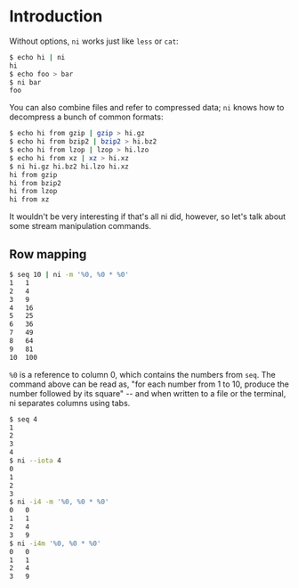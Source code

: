 # Introduction
Without options, `ni` works just like `less` or `cat`:

```sh
$ echo hi | ni
hi
$ echo foo > bar
$ ni bar
foo
```

You can also combine files and refer to compressed data; `ni` knows how to
decompress a bunch of common formats:

```sh
$ echo hi from gzip | gzip > hi.gz
$ echo hi from bzip2 | bzip2 > hi.bz2
$ echo hi from lzop | lzop > hi.lzo
$ echo hi from xz | xz > hi.xz
$ ni hi.gz hi.bz2 hi.lzo hi.xz
hi from gzip
hi from bzip2
hi from lzop
hi from xz
```

It wouldn't be very interesting if that's all ni did, however, so let's talk
about some stream manipulation commands.

## Row mapping
```sh
$ seq 10 | ni -m '%0, %0 * %0'
1	1
2	4
3	9
4	16
5	25
6	36
7	49
8	64
9	81
10	100
```

`%0` is a reference to column 0, which contains the numbers from `seq`. The
command above can be read as, "for each number from 1 to 10, produce the number
followed by its square" -- and when written to a file or the terminal, ni
separates columns using tabs.

```sh
$ seq 4
1
2
3
4
$ ni --iota 4
0
1
2
3
$ ni -i4 -m '%0, %0 * %0'
0	0
1	1
2	4
3	9
$ ni -i4m '%0, %0 * %0'
0	0
1	1
2	4
3	9
```
